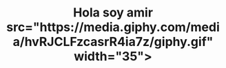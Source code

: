 <h1 align="center"> Hola soy amir src="https://media.giphy.com/media/hvRJCLFzcasrR4ia7z/giphy.gif" width="35"></h1>
